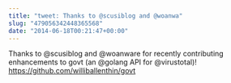 ```yaml
---
title: "tweet: Thanks to @scusiblog and @woanwa"
slug: "479056342448365568"
date: "2014-06-18T00:21:47+00:00"
---
```

Thanks to @scusiblog and @woanware for recently contributing enhancements to govt (an @golang API for @virustotal)! https://github.com/williballenthin/govt